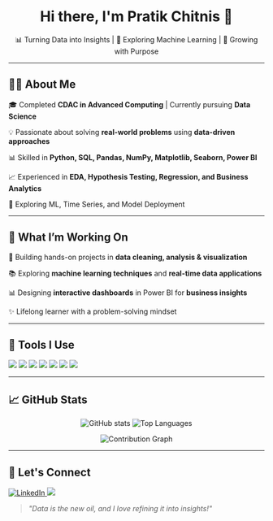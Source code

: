 <h1 align="center">Hi there, I'm Pratik Chitnis 👋</h1>

<p align="center">
 📊 Turning Data into Insights | 🤖 Exploring Machine Learning | 🚀 Growing with Purpose
</p>

---

## 👨‍💻 About Me  
🎓 Completed **CDAC in Advanced Computing** | Currently pursuing **Data Science**  

💡 Passionate about solving **real-world problems** using **data-driven approaches**  

📊 Skilled in **Python, SQL, Pandas, NumPy, Matplotlib, Seaborn, Power BI**  

📈 Experienced in **EDA, Hypothesis Testing, Regression, and Business Analytics**  

🚀 Exploring ML, Time Series, and Model Deployment  

---

## 🌟 What I’m Working On  
📌 Building hands-on projects in **data cleaning, analysis & visualization**  

📚 Exploring **machine learning techniques** and **real-time data applications**  

📊 Designing **interactive dashboards** in Power BI for **business insights**  

✨ Lifelong learner with a problem-solving mindset  

---

## 💼 Tools I Use  
<p>
  <img src="https://img.shields.io/badge/Python-3776AB?style=for-the-badge&logo=python&logoColor=white" />
  <img src="https://img.shields.io/badge/SQL-4479A1?style=for-the-badge&logo=postgresql&logoColor=white" />
  <img src="https://img.shields.io/badge/Pandas-150458?style=for-the-badge&logo=pandas&logoColor=white" />
  <img src="https://img.shields.io/badge/Numpy-013243?style=for-the-badge&logo=numpy&logoColor=white" />
  <img src="https://img.shields.io/badge/Matplotlib-11557c?style=for-the-badge&logo=matplotlib&logoColor=white" />
  <img src="https://img.shields.io/badge/Seaborn-76B900?style=for-the-badge&logoColor=white" />
  <img src="https://img.shields.io/badge/PowerBI-F2C811?style=for-the-badge&logo=power-bi&logoColor=black" />
</p>

---

## 📈 GitHub Stats  
<p align="center">
  <img src="https://github-readme-stats.vercel.app/api?username=pratikschitnis&show_icons=true&theme=radical" alt="GitHub stats" />
  <img src="https://github-readme-stats.vercel.app/api/top-langs/?username=pratikschitnis&layout=compact&theme=radical" alt="Top Languages" />
</p>

<p align="center">
 <img src="https://github-readme-activity-graph.vercel.app/graph?username=pratikschitnis&theme=dracula&custom_title=Pratik%20Chitnis's%20Contribution%20Graph&hide_border=true&area=true&radius=16&bg_color=1a1a1a&line=ff007f&point=ff007f&color=ffffff" alt="Contribution Graph" />
</p>

---

## 🔗 Let's Connect  
<p>
  <a href="https://www.linkedin.com/in/pratik-chitnis-b3b854184" target="_blank">
    <img src="https://img.shields.io/badge/LINKEDIN-0A66C2?style=for-the-badge&logo=linkedin&logoColor=white" alt="LinkedIn" />
  </a>

  <a href="mailto:pratikschitnis@gmail.com">
    <img src="https://img.shields.io/badge/Email-D14836?style=for-the-badge&logo=gmail&logoColor=white" />
  </a>
</p>

> _"Data is the new oil, and I love refining it into insights!"_   

